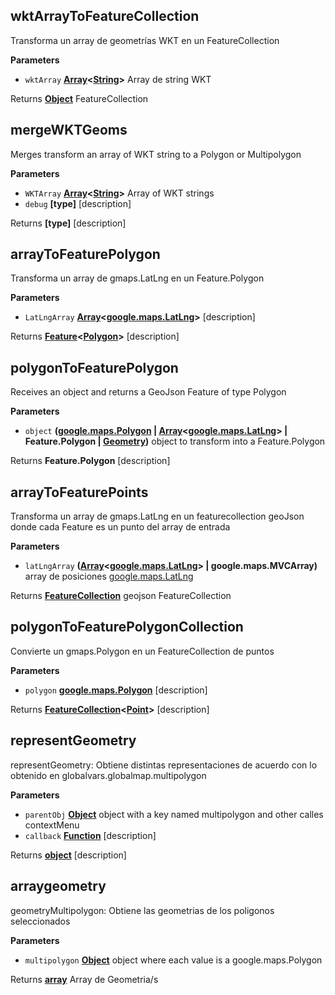<!-- Generated by documentation.js. Update this documentation by updating the source code. -->

## wktArrayToFeatureCollection

Transforma un array de geometrías WKT en un FeatureCollection

**Parameters**

-   `wktArray` **[Array](https://developer.mozilla.org/en-US/docs/Web/JavaScript/Reference/Global_Objects/Array)&lt;[String](https://developer.mozilla.org/en-US/docs/Web/JavaScript/Reference/Global_Objects/String)>** Array de string WKT

Returns **[Object](https://developer.mozilla.org/en-US/docs/Web/JavaScript/Reference/Global_Objects/Object)** FeatureCollection

## mergeWKTGeoms

Merges transform an array of WKT string to a Polygon or Multipolygon

**Parameters**

-   `WKTArray` **[Array](https://developer.mozilla.org/en-US/docs/Web/JavaScript/Reference/Global_Objects/Array)&lt;[String](https://developer.mozilla.org/en-US/docs/Web/JavaScript/Reference/Global_Objects/String)>** Array of WKT strings
-   `debug` **\[type]** [description]

Returns **\[type]** [description]

## arrayToFeaturePolygon

Transforma un array de gmaps.LatLng en un Feature.Polygon

**Parameters**

-   `LatLngArray` **[Array](https://developer.mozilla.org/en-US/docs/Web/JavaScript/Reference/Global_Objects/Array)&lt;[google.maps.LatLng](https://github.com/amenadiel/google-maps-documentation/blob/master/docs/LatLng.md)>** [description]

Returns **[Feature](http://geojson.org/geojson-spec.html#feature-objects)&lt;[Polygon](http://geojson.org/geojson-spec.html#polygon)>** [description]

## polygonToFeaturePolygon

Receives an object and returns a GeoJson Feature of type Polygon

**Parameters**

-   `object` **([google.maps.Polygon](https://github.com/amenadiel/google-maps-documentation/blob/master/docs/Polygon.md) \| [Array](https://developer.mozilla.org/en-US/docs/Web/JavaScript/Reference/Global_Objects/Array)&lt;[google.maps.LatLng](https://github.com/amenadiel/google-maps-documentation/blob/master/docs/LatLng.md)> | Feature.Polygon | [Geometry](http://geojson.org/geojson-spec.html#geometry))** object to transform into a Feature.Polygon

Returns **Feature.Polygon** [description]

## arrayToFeaturePoints

Transforma un array de gmaps.LatLng en un featurecollection geoJson
donde cada Feature es un punto del array de entrada

**Parameters**

-   `latLngArray` **([Array](https://developer.mozilla.org/en-US/docs/Web/JavaScript/Reference/Global_Objects/Array)&lt;[google.maps.LatLng](https://github.com/amenadiel/google-maps-documentation/blob/master/docs/LatLng.md)> | google.maps.MVCArray)** array de posiciones [google.maps.LatLng](https://github.com/amenadiel/google-maps-documentation/blob/master/docs/LatLng.md)

Returns **[FeatureCollection](http://geojson.org/geojson-spec.html#feature-collection-objects)** geojson FeatureCollection

## polygonToFeaturePolygonCollection

Convierte un gmaps.Polygon en un FeatureCollection de puntos

**Parameters**

-   `polygon` **[google.maps.Polygon](https://github.com/amenadiel/google-maps-documentation/blob/master/docs/Polygon.md)** [description]

Returns **[FeatureCollection](http://geojson.org/geojson-spec.html#feature-collection-objects)&lt;[Point](http://geojson.org/geojson-spec.html#point)>** [description]

## representGeometry

representGeometry: Obtiene distintas representaciones de acuerdo con lo obtenido en globalvars.globalmap.multipolygon

**Parameters**

-   `parentObj` **[Object](https://developer.mozilla.org/en-US/docs/Web/JavaScript/Reference/Global_Objects/Object)** object with a key named multipolygon and other calles contextMenu
-   `callback` **[Function](https://developer.mozilla.org/en-US/docs/Web/JavaScript/Reference/Statements/function)** [description]

Returns **[object](https://developer.mozilla.org/en-US/docs/Web/JavaScript/Reference/Global_Objects/Object)** [description]

## arraygeometry

geometryMultipolygon: Obtiene las geometrias de los poligonos seleccionados

**Parameters**

-   `multipolygon` **[Object](https://developer.mozilla.org/en-US/docs/Web/JavaScript/Reference/Global_Objects/Object)** object where each value is a google.maps.Polygon

Returns **[array](https://developer.mozilla.org/en-US/docs/Web/JavaScript/Reference/Global_Objects/Array)** Array de Geometria/s
